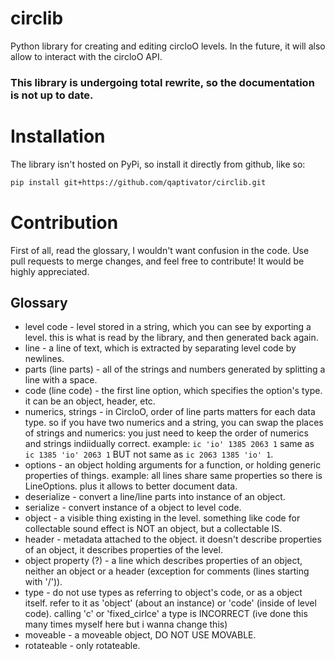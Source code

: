# circlib

Python library for creating and editing circloO levels. In the future, it will also allow to interact with the circloO API.

### This library is undergoing total rewrite, so the documentation is not up to date.

# Installation

The library isn't hosted on PyPi, so install it directly from github, like so:

```bash
pip install git+https://github.com/qaptivator/circlib.git
```

# Contribution

First of all, read the glossary, I wouldn't want confusion in the code.
Use pull requests to merge changes, and feel free to contribute! It would be highly appreciated.

## Glossary

- level code - level stored in a string, which you can see by exporting a level. this is what is read by the library, and then generated back again.
- line - a line of text, which is extracted by separating level code by newlines.
- parts (line parts) - all of the strings and numbers generated by splitting a line with a space.
- code (line code) - the first line option, which specifies the option's type. it can be an object, header, etc.
- numerics, strings - in CircloO, order of line parts matters for each data type.
  so if you have two numerics and a string, you can swap the places of strings and numerics: you just need to keep the order of numerics and strings indiidually correct.
  example: `ic 'io' 1385 2063 1` same as `ic 1385 'io' 2063 1` BUT not same as `ic 2063 1385 'io' 1`.
- options - an object holding arguments for a function, or holding generic properties of things. example: all lines share same properties so there is LineOptions.
  plus it allows to better document data.
- deserialize - convert a line/line parts into instance of an object.
- serialize - convert instance of a object to level code.
- object - a visible thing existing in the level. something like code for collectable sound effect is NOT an object, but a collectable IS.
- header - metadata attached to the object. it doesn't describe properties of an object, it describes properties of the level.
- object property (?) - a line which describes properties of an object, neither an object or a header (exception for comments (lines starting with '/')).
- type - do not use types as referring to object's code, or as a object itself.
  refer to it as 'object' (about an instance) or 'code' (inside of level code).
  calling 'c' or 'fixed_cirlce' a type is INCORRECT (ive done this many times myself here but i wanna change this)
- moveable - a moveable object, DO NOT USE MOVABLE.
- rotateable - only rotateable.
